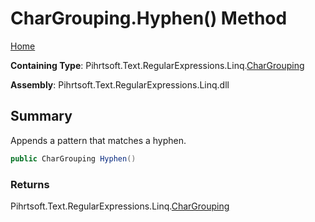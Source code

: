 # CharGrouping\.Hyphen\(\) Method

[Home](../../../../../../README.md)

**Containing Type**: Pihrtsoft\.Text\.RegularExpressions\.Linq\.[CharGrouping](../README.md)

**Assembly**: Pihrtsoft\.Text\.RegularExpressions\.Linq\.dll

## Summary

Appends a pattern that matches a hyphen\.

```csharp
public CharGrouping Hyphen()
```

### Returns

Pihrtsoft\.Text\.RegularExpressions\.Linq\.[CharGrouping](../README.md)

